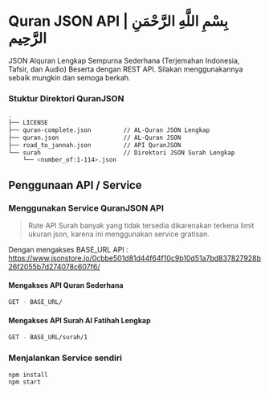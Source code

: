 # Quran JSON API | بِسْمِ اللَّهِ الرَّحْمَنِ الرَّحِيم

JSON Alquran Lengkap Sempurna Sederhana (Terjemahan Indonesia, Tafsir, dan Audio) Beserta dengan REST API. Silakan menggunakannya sebaik mungkin dan semoga berkah.

### Stuktur Direktori QuranJSON

```sh
.
├── LICENSE
├── quran-complete.json         // AL-Quran JSON Lengkap
├── quran.json                  // AL-Quran JSON
├── road_to_jannah.json         // API QuranJSON
└── surah                       // Direktori JSON Surah Lengkap
    └── <number_of:1-114>.json
```

## Penggunaan API / Service

### Menggunakan Service QuranJSON API

> Rute API Surah banyak yang tidak tersedia dikarenakan terkena limit ukuran json, karena ini menggunakan service gratisan.

Dengan mengakses BASE_URL API : https://www.jsonstore.io/0cbbe501d81d44f64f10c9b10d51a7bd837827928b26f2055b7d274078c607f6/

#### Mengakses API Quran Sederhana

```sh
GET - BASE_URL/ 
```
#### Mengakses API Surah Al Fatihah Lengkap

```sh
GET - BASE_URL/surah/1 
```

### Menjalankan Service sendiri

```sh
npm install
npm start
```
